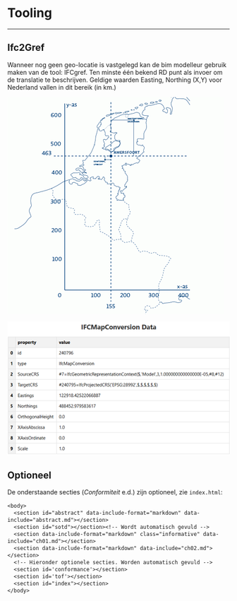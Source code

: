 # Tooling
--- 

## Ifc2Gref
Wanneer nog geen geo-locatie is vastgelegd kan de bim modelleur gebruik maken van de tool: IFCgref. Ten minste één bekend RD punt als invoer om de translatie te beschrijven. Geldige waarden Easting, Northing (X,Y) voor Nederland vallen in dit bereik (in km.)

 ![Kaart met RD Coördinaten](media\kaart-met-rd-coordinaten.gif "Kaart met RD-coördinaten")

 ![IfcMapConversion attributen en waarden](media\IfcMapconversion_attributen.png "IfcMapConversion attributen en waarde")

## Optioneel

De onderstaande secties (_Conformiteit_ e.d.) zijn optioneel, zie `index.html`:

```
<body>
  <section id="abstract" data-include-format="markdown" data-include="abstract.md"></section>
  <section id="sotd"></section><!-- Wordt automatisch gevuld -->
  <section data-include-format="markdown" class="informative" data-include="ch01.md"></section>
  <section data-include-format="markdown" data-include="ch02.md"></section>
  <!-- Hieronder optionele secties. Worden automatisch gevuld -->
  <section id='conformance'></section>
  <section id='tof'></section>
  <section id="index"></section>
</body>
```
